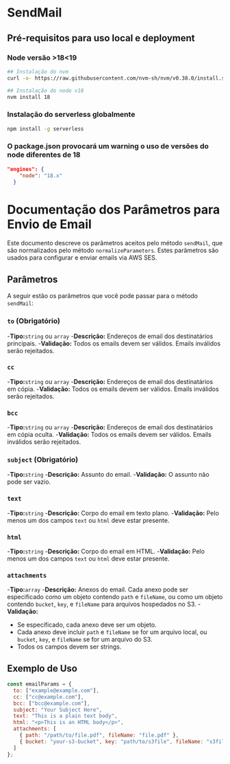 # SendMail

## Pré-requisitos para uso local e deployment

### Node versão >18<19

```bash
## Instalação do nvm
curl -o- https://raw.githubusercontent.com/nvm-sh/nvm/v0.38.0/install.sh | bash

## Instalação do node v18
nvm install 18
```

### Instalação do serverless globalmente

```bash
npm install -g serverless
```

### O package.json provocará um warning o uso de versões do node diferentes de 18

```json
"engines": {
    "node": "18.x"
  }
```

# Documentação dos Parâmetros para Envio de Email

Este documento descreve os parâmetros aceitos pelo método `sendMail`, que são normalizados pelo método `normalizeParameters`. Estes parâmetros são usados para configurar e enviar emails via AWS SES.

## Parâmetros

A seguir estão os parâmetros que você pode passar para o método `sendMail`:

### `to` (Obrigatório)

-**Tipo:**`string` ou `array`
-**Descrição:** Endereços de email dos destinatários principais.
-**Validação:** Todos os emails devem ser válidos. Emails inválidos serão rejeitados.

### `cc`

-**Tipo:**`string` ou `array`
-**Descrição:** Endereços de email dos destinatários em cópia.
-**Validação:** Todos os emails devem ser válidos. Emails inválidos serão rejeitados.

### `bcc`

-**Tipo:**`string` ou `array`
-**Descrição:** Endereços de email dos destinatários em cópia oculta.
-**Validação:** Todos os emails devem ser válidos. Emails inválidos serão rejeitados.

### `subject` (Obrigatório)

-**Tipo:**`string`
-**Descrição:** Assunto do email.
-**Validação:** O assunto não pode ser vazio.

### `text`

-**Tipo:**`string`
-**Descrição:** Corpo do email em texto plano.
-**Validação:** Pelo menos um dos campos `text` ou `html` deve estar presente.

### `html`

-**Tipo:**`string`
-**Descrição:** Corpo do email em HTML.
-**Validação:** Pelo menos um dos campos `text` ou `html` deve estar presente.

### `attachments`

-**Tipo:**`array`
-**Descrição:** Anexos do email. Cada anexo pode ser especificado como um objeto contendo `path` e `fileName`, ou como um objeto contendo `bucket`, `key`, e `fileName` para arquivos hospedados no S3.
-**Validação:**

- Se especificado, cada anexo deve ser um objeto.
- Cada anexo deve incluir `path` e `fileName` se for um arquivo local, ou `bucket`, `key`, e `fileName` se for um arquivo do S3.
- Todos os campos devem ser strings.

## Exemplo de Uso

```javascript
const emailParams = {
  to: ["example@example.com"],
  cc: ["cc@example.com"],
  bcc: ["bcc@example.com"],
  subject: "Your Subject Here",
  text: "This is a plain text body",
  html: "<p>This is an HTML body</p>",
  attachments: [
    { path: "/path/to/file.pdf", fileName: "file.pdf" },
    { bucket: "your-s3-bucket", key: "path/to/s3file", fileName: "s3file.pdf" }
  ]
};
```
